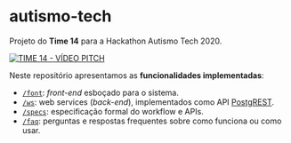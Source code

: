 # autismo-tech
Projeto do **Time 14** para a Hackathon Autismo Tech 2020.

[![TIME 14 - VÍDEO PITCH](https://img.youtube.com/vi/ia4KuKD87QU/0.jpg)](https://www.youtube.com/watch?v=ia4KuKD87QU)

Neste repositório apresentamos as **funcionalidades implementadas**:

* [`/font`](font): *front-end* esboçado para o sistema.
* [`/ws`](ws):  web services (*back-end*), implementados como API [PostgREST](http://postgrest.org/en/v7.0.0/).
* [`/specs`](specs): especificação formal do workflow e APIs.
* [`/faq`](faq): perguntas e respostas frequentes sobre como funciona ou como usar.
